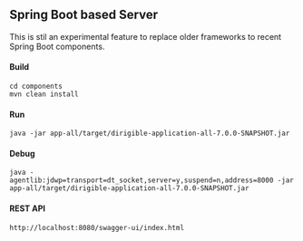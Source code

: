 ## Spring Boot based Server

This is stil an experimental feature to replace older frameworks to recent Spring Boot components.

#### Build

	cd components
	mvn clean install
	
#### Run

	java -jar app-all/target/dirigible-application-all-7.0.0-SNAPSHOT.jar

#### Debug

	java -agentlib:jdwp=transport=dt_socket,server=y,suspend=n,address=8000 -jar app-all/target/dirigible-application-all-7.0.0-SNAPSHOT.jar
	
#### REST API

	http://localhost:8080/swagger-ui/index.html
